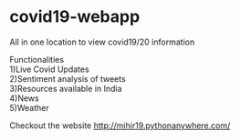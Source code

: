# covid19-webapp
All in one location to view covid19/20 information </br>

Functionalities </br>
1)Live Covid Updates</br>
2)Sentiment analysis of tweets</br>
3)Resources available in India </br>
4)News</br>
5)Weather</br>


Checkout the website http://mihir19.pythonanywhere.com/

